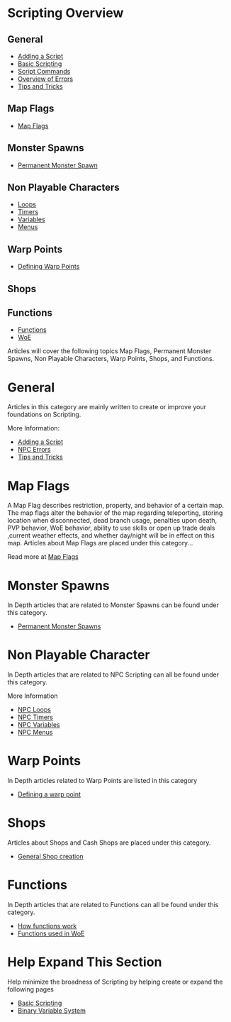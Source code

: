 # Scripting Overview

## General
* [Adding a Script](Adding-a-Script)
* [Basic Scripting](Basic-Scripting)
* [Script Commands](../blob/master/doc/script_commands.txt)
* [Overview of Errors](Overview-of-Errors)
* [Tips and Tricks](Tips-and-Tricks)

## Map Flags
* [Map Flags](Mapflag)

## Monster Spawns
* [Permanent Monster Spawn](Permanent_Monster_Spawn)

## Non Playable Characters
* [Loops](Loops)
* [Timers](Timers)
* [Variables](Variables)
* [Menus](Menus)

## Warp Points
* [Defining Warp Points](Defining_Warp_Points)

## Shops

## Functions
* [Functions](Functions)
* [WoE](WoE)

Articles will cover the following topics Map Flags, Permanent Monster Spawns, Non Playable Characters, Warp Points, Shops, and Functions.


# General
Articles in this category are mainly written to create or improve your foundations on Scripting.

More Information:

* [Adding a Script](Adding-a-Script)
* [NPC Errors](Overview-of-Errors)
* [Tips and Tricks](Tips-and-Tricks)

# Map Flags
A Map Flag describes restriction, property, and behavior of a certain map. The map flags alter the behavior of the map regarding teleporting, storing location when disconnected, dead branch usage, penalties upon death, PVP behavior, WoE behavior, ability to use skills or open up trade deals ,current weather effects, and whether day/night will be in effect on this map. Articles about Map Flags are placed under this category...

Read more at [Map Flags](Mapflag)

# Monster Spawns
In Depth articles that are related to Monster Spawns can be found under this category.

* [Permanent Monster Spawns](Permanent_Monster_Spawn)

# Non Playable Character
In Depth articles that are related to NPC Scripting can all be found under this category.

More Information

* [NPC Loops](Loops)
* [NPC Timers](Timers)
* [NPC Variables](Variables)
* [NPC Menus](Menus)

# Warp Points
In Depth articles related to Warp Points are listed in this category

* [Defining a warp point](Defining_Warp_Points)

# Shops
Articles about Shops and Cash Shops are placed under this category.

* [General Shop creation](General_Shop_creation)

# Functions

In Depth articles that are related to Functions can all be found under this category.

* [How functions work](Functions)
* [Functions used in WoE](WoE)

# Help Expand This Section
Help minimize the broadness of Scripting by helping create or expand the following pages

* [Basic Scripting](Basic-Scripting)
* [Binary Variable System](Binaries)
